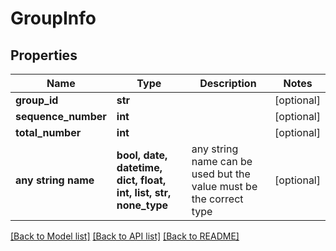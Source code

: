 # GroupInfo


## Properties
Name | Type | Description | Notes
------------ | ------------- | ------------- | -------------
**group_id** | **str** |  | [optional] 
**sequence_number** | **int** |  | [optional] 
**total_number** | **int** |  | [optional] 
**any string name** | **bool, date, datetime, dict, float, int, list, str, none_type** | any string name can be used but the value must be the correct type | [optional]

[[Back to Model list]](../README.md#documentation-for-models) [[Back to API list]](../README.md#documentation-for-api-endpoints) [[Back to README]](../README.md)


